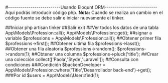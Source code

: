 #--------------------------Usando Eloqunt ORM--------------------------
Aqui podrás introducir código php.
**Nota:** Cuando se realiza un cambio en el código fuente se debe salir e iniciar nuevamente el tinker.

##Iniciar
  php artisan tinker
##Salir
  exit
##Ver todos los datos de una tabla
  App\Models\Profession::all();
  App\Models\Profession::get();
##signar a variable
  $professions = App\Models\Profession::all();
##Obtener primer fila
  $professions->first();
##Obtener ultima fila
  $professions->lasst();
##Obtener una fila aleatoria
  $professions->random();
  $professions->random(1);
##Obtener una columna
  $professions->pluck('title');
##Crear una colección
  collect(['Paola','Styde','Laravel']);
##Consulta con condiciones
###Condición
  $backenDeveloper = App\Models\Profession::where('Title','Desarrollador back-end')->get();
###Por id
  $users = App\Models\User::find(1);
